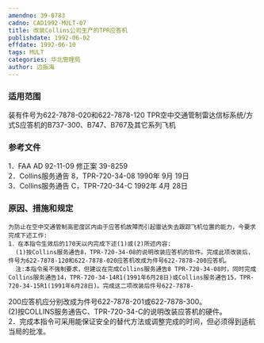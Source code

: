 ```yaml
---
amendno: 39-0783  
cadno: CAD1992-MULT-07  
title: 改装Collins公司生产的TPR应答机  
publishdate: 1992-06-02  
effdate: 1992-06-10  
tags: MULT  
categories: 华北管理局  
author: 边振海  
---
```

  
### 适用范围  
装有件号为622-7878-020和622-7878-120 TPR空中交通管制雷达信标系统/方式S应答机的B737-300、B747、B767及其它系列飞机  
  
<!--more-->  
### 参考文件  
1．FAA AD 92-11-09 修正案 39-8259  
2．Collins服务通告 8，TPR-720-34-08  1990年 9月 19日  
 3．Collins服务通告 C，TPR-720-34-C  1992年 4月 28日  
  
### 原因、措施和规定  
    为防止在空中交通管制高密度区内由于应答机故障而引起雷达失去跟踪飞机位置的能力，今要求完成下述工作:  
    1．在本指令生效后的170天以内完成下述(1)或(2)所述内容:  
      (1)按Collins服务通告8，TPR-720-34-08的说明改装应答机的软件。完成此项改装后，件号为622-7878-120和622-7878-020应答机改成为件号622-7878-200应答机。  
      注:本指令虽不强制要求，但建议在完成Collins服务通告8 TPR-720-34-08时，同时完成Collins服务通告14，TPR-720-34-14R1(1991年6月28日)或Collins服务通告15，TPR-720-34-15R1(1991年6月28日)。完成这二项改装后件号622-7878-  
  
200应答机应分别改成为件号622-7878-201或622-7878-300。  
      (2)按COLLINS服务通告C、TPR-720-34-C的说明改装应答机的硬件。  
    2．完成本指令可采用能保证安全的替代方法或调整完成的时间，但必须得到适航当局的批准。  
